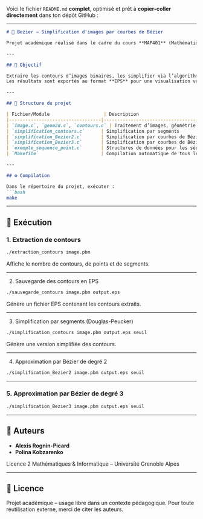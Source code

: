 Voici le fichier `README.md` **complet**, optimisé et prêt à **copier-coller directement** dans ton dépôt GitHub :

---

````markdown
# 🧠 Bezier – Simplification d'images par courbes de Bézier

Projet académique réalisé dans le cadre du cours **MAP401** (Mathématiques assistées par ordinateur), à l’Université Grenoble Alpes (Licence 2 Mathématiques & Informatique).

---

## 🎯 Objectif

Extraire les contours d’images binaires, les simplifier via l’algorithme de **Douglas-Peucker**, et les approximer à l’aide de **courbes de Bézier** de degré 2 et 3.  
Les résultats sont exportés au format **EPS** pour une visualisation vectorielle.

---

## 📂 Structure du projet

| Fichier/Module                    | Description                                                      |
|----------------------------------|------------------------------------------------------------------|
| `image.c`, `geom2d.c`, `contours.c` | Traitement d’images, géométrie 2D, extraction de contours         |
| `simplification_contours.c`      | Simplification par segments                                      |
| `simplification_Bezier2.c`       | Simplification par courbes de Bézier degré 2                     |
| `simplification_Bezier3.c`       | Simplification par courbes de Bézier degré 3                     |
| `exemple_sequence_point.c`       | Structures de données pour les séquences de points               |
| `Makefile`                       | Compilation automatique de tous les modules                      |

---

## ⚙️ Compilation

Dans le répertoire du projet, exécuter :
```bash
make
````

---

## 🚀 Exécution

### 1. Extraction de contours

```bash
./extraction_contours image.pbm
```

Affiche le nombre de contours, de points et de segments.

---

 2. Sauvegarde des contours en EPS

```bash
./sauvegarde_contours image.pbm output.eps
```

Génère un fichier EPS contenant les contours extraits.

---

 3. Simplification par segments (Douglas-Peucker)

```bash
./simplification_contours image.pbm output.eps seuil
```

Génère une version simplifiée des contours.

---

 4. Approximation par Bézier de degré 2

```bash
./simplification_Bezier2 image.pbm output.eps seuil
```

---

### 5. Approximation par Bézier de degré 3

```bash
./simplification_Bezier3 image.pbm output.eps seuil
```

---

## 👥 Auteurs

* **Alexis Rognin-Picard**
* **Polina Kobzarenko**

Licence 2 Mathématiques & Informatique – Université Grenoble Alpes

---

## 📝 Licence

Projet académique – usage libre dans un contexte pédagogique.
Pour toute réutilisation externe, merci de citer les auteurs.

